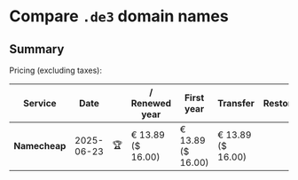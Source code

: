 # Compare `.de3` domain names

## Summary

Pricing (excluding taxes):

| Service | Date |  | / Renewed year | First year | Transfer | Restoration |
|--|--|--|--|--|--|--|
| **Namecheap** | 2025-06-23 | 🏆 | € 13.89<br>($ 16.00) | € 13.89<br>($ 16.00) | € 13.89<br>($ 16.00) |  |

